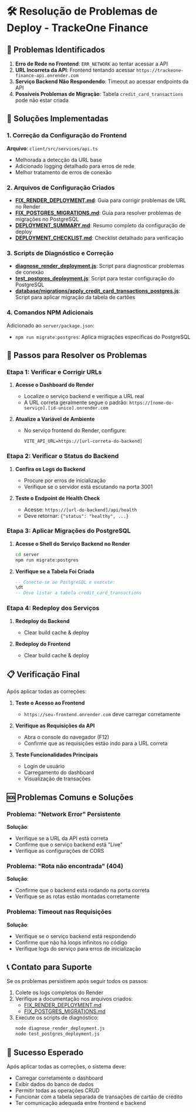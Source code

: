 # 🛠️ Resolução de Problemas de Deploy - TrackeOne Finance

## 🎯 Problemas Identificados

1. **Erro de Rede no Frontend**: `ERR_NETWORK` ao tentar acessar a API
2. **URL Incorreta da API**: Frontend tentando acessar `https://trackeone-finance-api.onrender.com`
3. **Serviço Backend Não Respondendo**: Timeout ao acessar endpoints da API
4. **Possíveis Problemas de Migração**: Tabela `credit_card_transactions` pode não estar criada

## 🔧 Soluções Implementadas

### 1. Correção da Configuração do Frontend

**Arquivo**: `client/src/services/api.ts`
- Melhorada a detecção da URL base
- Adicionado logging detalhado para erros de rede
- Melhor tratamento de erros de conexão

### 2. Arquivos de Configuração Criados

- **[FIX_RENDER_DEPLOYMENT.md](file:///Users/nataligiacherini/Development/TrackeOneFinance/FIX_RENDER_DEPLOYMENT.md)**: Guia para corrigir problemas de URL no Render
- **[FIX_POSTGRES_MIGRATIONS.md](file:///Users/nataligiacherini/Development/TrackeOneFinance/FIX_POSTGRES_MIGRATIONS.md)**: Guia para resolver problemas de migrações no PostgreSQL
- **[DEPLOYMENT_SUMMARY.md](file:///Users/nataligiacherini/Development/TrackeOneFinance/DEPLOYMENT_SUMMARY.md)**: Resumo completo da configuração de deploy
- **[DEPLOYMENT_CHECKLIST.md](file:///Users/nataligiacherini/Development/TrackeOneFinance/DEPLOYMENT_CHECKLIST.md)**: Checklist detalhado para verificação

### 3. Scripts de Diagnóstico e Correção

- **[diagnose_render_deployment.js](file:///Users/nataligiacherini/Development/TrackeOneFinance/diagnose_render_deployment.js)**: Script para diagnosticar problemas de conexão
- **[test_postgres_deployment.js](file:///Users/nataligiacherini/Development/TrackeOneFinance/test_postgres_deployment.js)**: Script para testar configuração do PostgreSQL
- **[database/migrations/apply_credit_card_transactions_postgres.js](file:///Users/nataligiacherini/Development/TrackeOneFinance/database/migrations/apply_credit_card_transactions_postgres.js)**: Script para aplicar migração da tabela de cartões

### 4. Comandos NPM Adicionais

Adicionado ao `server/package.json`:
- `npm run migrate:postgres`: Aplica migrações específicas do PostgreSQL

## 🚀 Passos para Resolver os Problemas

### Etapa 1: Verificar e Corrigir URLs

1. **Acesse o Dashboard do Render**
   - Localize o serviço backend e verifique a URL real
   - A URL correta geralmente segue o padrão: `https://[nome-do-serviço].[id-unico].onrender.com`

2. **Atualize a Variável de Ambiente**
   - No serviço frontend do Render, configure:
     ```
     VITE_API_URL=https://[url-correta-do-backend]
     ```

### Etapa 2: Verificar o Status do Backend

1. **Confira os Logs do Backend**
   - Procure por erros de inicialização
   - Verifique se o servidor está escutando na porta 3001

2. **Teste o Endpoint de Health Check**
   - Acesse: `https://[url-do-backend]/api/health`
   - Deve retornar: `{"status": "healthy", ...}`

### Etapa 3: Aplicar Migrações do PostgreSQL

1. **Acesse o Shell do Serviço Backend no Render**
   ```bash
   cd server
   npm run migrate:postgres
   ```

2. **Verifique se a Tabela Foi Criada**
   ```sql
   -- Conecte-se ao PostgreSQL e execute:
   \dt
   -- Deve listar a tabela credit_card_transactions
   ```

### Etapa 4: Redeploy dos Serviços

1. **Redeploy do Backend**
   - Clear build cache & deploy

2. **Redeploy do Frontend**
   - Clear build cache & deploy

## 📋 Verificação Final

Após aplicar todas as correções:

1. **Teste o Acesso ao Frontend**
   - `https://seu-frontend.onrender.com` deve carregar corretamente

2. **Verifique as Requisições da API**
   - Abra o console do navegador (F12)
   - Confirme que as requisições estão indo para a URL correta

3. **Teste Funcionalidades Principais**
   - Login de usuário
   - Carregamento do dashboard
   - Visualização de transações

## 🆘 Problemas Comuns e Soluções

### Problema: "Network Error" Persistente
**Solução**: 
- Verifique se a URL da API está correta
- Confirme que o serviço backend está "Live"
- Verifique as configurações de CORS

### Problema: "Rota não encontrada" (404)
**Solução**:
- Confirme que o backend está rodando na porta correta
- Verifique se as rotas estão montadas corretamente

### Problema: Timeout nas Requisições
**Solução**:
- Verifique se o serviço backend está respondendo
- Confirme que não há loops infinitos no código
- Verifique logs do serviço para erros de inicialização

## 📞 Contato para Suporte

Se os problemas persistirem após seguir todos os passos:

1. Colete os logs completos do Render
2. Verifique a documentação nos arquivos criados:
   - [FIX_RENDER_DEPLOYMENT.md](file:///Users/nataligiacherini/Development/TrackeOneFinance/FIX_RENDER_DEPLOYMENT.md)
   - [FIX_POSTGRES_MIGRATIONS.md](file:///Users/nataligiacherini/Development/TrackeOneFinance/FIX_POSTGRES_MIGRATIONS.md)
3. Execute os scripts de diagnóstico:
   ```bash
   node diagnose_render_deployment.js
   node test_postgres_deployment.js
   ```

## 🎉 Sucesso Esperado

Após aplicar todas as correções, o sistema deve:

- Carregar corretamente o dashboard
- Exibir dados do banco de dados
- Permitir todas as operações CRUD
- Funcionar com a tabela separada de transações de cartão de crédito
- Ter comunicação adequada entre frontend e backend